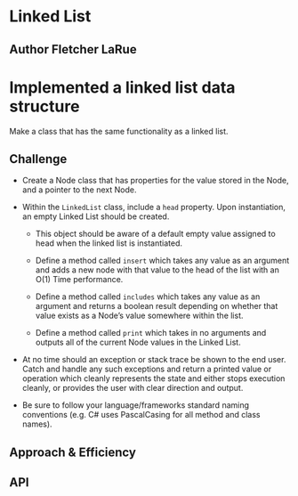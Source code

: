 # Linked List

## Author Fletcher LaRue

# Implemented a linked list data structure
Make a class that has the same functionality as a linked list.

## Challenge
* Create a Node class that has properties for the value stored in the Node, and a pointer to the next Node.

* Within the `LinkedList` class, include a `head` property. Upon instantiation, an empty Linked List should be created.

    * This object should be aware of a default empty value assigned to head when the linked list is instantiated.

    * Define a method called `insert` which takes any value as an argument and adds a new node with that value to the head of the list with an O(1) Time performance.

    * Define a method called `includes` which takes any value as an argument and returns a boolean result depending on whether that value exists as a Node’s value somewhere within the list.

    * Define a method called `print` which takes in no arguments and outputs all of the current Node values in the Linked List.

* At no time should an exception or stack trace be shown to the end user. Catch and handle any such exceptions and return a printed value or operation which cleanly represents the state and either stops execution cleanly, or provides the user with clear direction and output.

* Be sure to follow your language/frameworks standard naming conventions (e.g. C# uses PascalCasing for all method and class names).

## Approach & Efficiency
<!-- What approach did you take? Why? What is the Big O space/time for this approach? -->


## API
<!-- Description of each method publicly available to your Linked List -->
